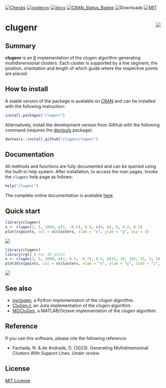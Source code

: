 [![Checks](https://github.com/clugen/clugenr/actions/workflows/check.yml/badge.svg)](https://github.com/clugen/clugenr/actions/workflows/check.yml)
[![codecov](https://codecov.io/gh/clugen/clugenr/branch/main/graph/badge.svg?token=3MWG03OYS5)](https://codecov.io/gh/clugen/clugenr)
[![docs](https://img.shields.io/badge/docs-stable-blue.svg)](https://clugen.github.io/clugenr/)
[![CRAN\_Status\_Badge](http://www.r-pkg.org/badges/version/clugenr)](https://CRAN.R-project.org/package=clugenr)
![Downloads](https://cranlogs.r-pkg.org/badges/grand-total/clugenr)
[![MIT](https://img.shields.io/badge/license-MIT-yellowgreen.svg)](https://tldrlegal.com/license/mit-license)

# clugenr <img src="man/figures/logo.png" align="right" />

## Summary

**clugenr** is an [R] implementation of the *clugen* algorithm generating
multidimensional clusters. Each cluster is supported by a line segment, the
position, orientation and length of which guide where the respective points are
placed.

## How to install

A stable version of the package is available on [CRAN] and can be installed with
the following instruction:

```R
install.packages("clugenr")
```

Alternatively, install the development version from GitHub with the following
command (requires the [devtools] package):

```R
devtools::install_github("clugen/clugenr")
```

## Documentation

All methods and functions are fully documented and can be queried using the
built-in help system. After installation, to access the man pages, invoke the
`clugenr` help page as follows:

```R
help("clugenr")
```

The complete online documentation is available [here](https://clugen.github.io/clugenr).

## Quick start

```R
library(clugenr)
x <- clugen(2, 5, 1000, c(1, -0.5), 0.5, c(4, 6), 6, 0.2, 0.5)
plot(x$points, col = x$clusters, xlab = "x", ylab = "y", asp = 1)
```

![](man/figures/example2d.png)

```R
library(clugenr)
library(rgl) # For 3D plots
x <- clugen(3, 5, 2000, c(1, 0.5, -0.7), 0.5, c(15, 10, 20), 15, 3, 10)
plot3d(x$points, col = x$clusters, xlab = "x", ylab = "y", zlab = "z", aspect = T)
```

![](man/figures/example3d.png)

## See also

* [pyclugen](https://github.com/clugen/pyclugen), a Python implementation of
  the *clugen* algorithm.
* [CluGen.jl](https://github.com/clugen/CluGen.jl), an Julia implementation of
  the *clugen* algorithm.
* [MOCluGen](https://github.com/clugen/MOCluGen), a MATLAB/Octave implementation
  of the *clugen* algorithm.

## Reference

If you use this software, please cite the following reference:

* Fachada, N. & de Andrade, D. (2023). Generating Multidimensional Clusters With
  Support Lines. *Under review*.

## License

[MIT License](LICENSE)

[R]: https://www.r-project.org/
[devtools]: https://cran.r-project.org/package=devtools
[CRAN]: https://cran.r-project.org/
